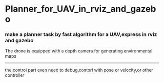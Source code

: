 # Planner_for_UAV_in_rviz_and_gazebo

### make a planner task by fast algorithm for a UAV,express in rviz and gazebo
The drone is equipped with a depth camera for generating environmental maps

------
the control part even need to debug,contorl with pose or velocity,or other controller
